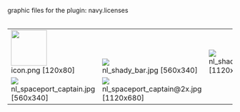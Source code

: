 graphic files for the plugin: navy.licenses<br>
<br>
<table>
	<tr valign="bottom">
		<td><img src="https://raw.githubusercontent.com/zuckung/endless-sky-plugins/refs/heads/main/myplugins/navy.licenses/icon.png width="120" height="80"><br>
		icon.png [120x80]</td>
		<td><img src="https://raw.githubusercontent.com/zuckung/endless-sky-plugins/refs/heads/main/myplugins/navy.licenses/images/scene/nl_shady_bar.jpg width="200"><br>
		nl_shady_bar.jpg [560x340]</td>
		<td><img src="https://raw.githubusercontent.com/zuckung/endless-sky-plugins/refs/heads/main/myplugins/navy.licenses/images/scene/nl_shady_bar@2x.jpg width="200"><br>
		nl_shady_bar@2x.jpg [1120x680]</td>
	</tr>
	<tr valign="bottom">
		<td><img src="https://raw.githubusercontent.com/zuckung/endless-sky-plugins/refs/heads/main/myplugins/navy.licenses/images/scene/nl_spaceport_captain.jpg width="200"><br>
		nl_spaceport_captain.jpg [560x340]</td>
		<td><img src="https://raw.githubusercontent.com/zuckung/endless-sky-plugins/refs/heads/main/myplugins/navy.licenses/images/scene/nl_spaceport_captain@2x.jpg width="200"><br>
		nl_spaceport_captain@2x.jpg [1120x680]</td>
		<td></td>
	</tr>
</table>
